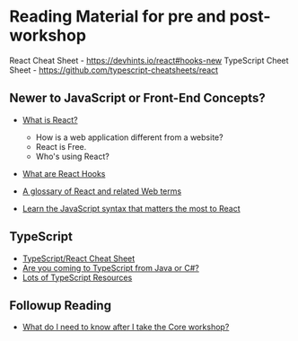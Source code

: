 # Reading Material for pre and post-workshop

React Cheat Sheet - https://devhints.io/react#hooks-new
TypeScript Cheet Sheet - https://github.com/typescript-cheatsheets/react

## Newer to JavaScript or Front-End Concepts?

- [What is React?](https://reacttraining.com/what-is-react)

  - How is a web application different from a website?
  - React is Free.
  - Who's using React?

- [What are React Hooks](https://reacttraining.com/what-are-react-hooks/)
- [A glossary of React and related Web terms](./glossary.md)
- [Learn the JavaScript syntax that matters the most to React](https://reacttraining.com/blog/javascript-the-react-parts/)

## TypeScript

- [TypeScript/React Cheat Sheet](./typescript-cheet-sheet.md)
- [Are you coming to TypeScript from Java or C#?](./java-and-csharp.md)
- [Lots of TypeScript Resources](./typescript-resources.md)

## Followup Reading

- [What do I need to know after I take the Core workshop?](./post-workshop-material.md)
